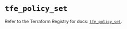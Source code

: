 # `tfe_policy_set`

Refer to the Terraform Registry for docs: [`tfe_policy_set`](https://registry.terraform.io/providers/hashicorp/tfe/0.68.2/docs/resources/policy_set).
